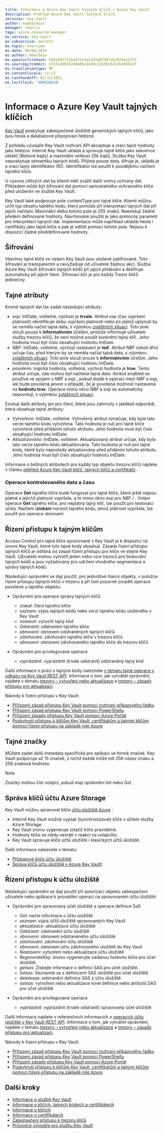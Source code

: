 ```yaml
---
title: Informace o Azure Key Vault tajných klíčů – Azure Key Vault
description: Přehled Azure Key Vault tajných klíčů.
services: key-vault
author: msmbaldwin
manager: rkarlin
tags: azure-resource-manager
ms.service: key-vault
ms.subservice: secrets
ms.topic: overview
ms.date: 09/04/2019
ms.author: mbaldwin
ms.openlocfilehash: 55814dff5cba572e2e22b5a0f9971bc920e32372
ms.sourcegitcommit: e3151d9b352d4b69c4438c12b3b55413b4565e2f
ms.translationtype: MT
ms.contentlocale: cs-CZ
ms.lasthandoff: 02/15/2021
ms.locfileid: "100526628"
---
```

# <a name="about-azure-key-vault-secrets"></a>Informace o Azure Key Vault tajných klíčích

[Key Vault](../general/overview.md) poskytuje zabezpečené úložiště generických tajných klíčů, jako jsou hesla a databázové připojovací řetězce.

Z pohledu vývojáře Key Vault rozhraní API akceptuje a vrací tajné hodnoty jako řetězce. Interně Key Vault ukládá a spravuje tajné klíče jako sekvence oktetů (8bitové bajty) a maximální velikost 25k bajtů. Služba Key Vault neposkytuje sémantiku tajných kódů. Přijímá pouze data, šifruje je, ukládá je a vrací tajný identifikátor (ID). Identifikátor lze použít k pozdějšímu načtení tajného klíče.  

U vysoce citlivých dat by klienti měli zvážit další vrstvy ochrany dat. Příkladem může být šifrování dat pomocí samostatného ochranného klíče před uložením ve službě Key Vault.  

Key Vault také podporuje pole contentType pro tajné klíče. Klienti můžou určit typ obsahu tajného kódu, který pomůže při interpretaci tajných dat při jejich načítání. Maximální délka tohoto pole je 255 znaků. Neexistují žádné předem definované hodnoty. Navrhované použití je jako pomocný parametr pro interpretaci tajných dat. Implementace může například ukládat hesla i certifikáty jako tajné klíče a pak je odlišit pomocí tohoto pole. Nejsou k dispozici žádné předdefinované hodnoty.  

## <a name="encryption"></a>Šifrování

Všechny tajné klíče ve vašem Key Vault jsou uložené zašifrované. Toto šifrování je transparentní a nevyžaduje od uživatele žádnou akci. Služba Azure Key Vault šifrování tajných kódů při jejich přidávání a dešifruje automaticky při jejich čtení. Šifrovací klíč je pro každý Trezor klíčů jedinečný.

## <a name="secret-attributes"></a>Tajné atributy

Kromě tajných dat lze zadat následující atributy:  

- *exp*: IntDate, volitelné, výchozí je **trvale**. Atribut *exp* (čas vypršení platnosti) identifikuje dobu vypršení platnosti nebo po jejímž uplynutí by se neměla načíst tajná data, s výjimkou [zvláštních situací](#date-time-controlled-operations). Toto pole slouží pouze k **informativním** účelům, protože informuje uživatele služby trezoru klíčů, že není možné použít konkrétní tajný klíč. Jeho hodnota musí být číslo obsahující hodnotu IntDate.   
- *NBF*: IntDate, volitelné, výchozí nastavení je **teď**. Atribut *NBF* (nikoli dřív) určuje čas, před kterým by se neměla načíst tajná data, s výjimkou [zvláštních situací](#date-time-controlled-operations). Toto pole slouží pouze k **informativním** účelům. Jeho hodnota musí být číslo obsahující hodnotu IntDate. 
- *povoleno*: logická hodnota, volitelná, výchozí hodnota je **true**. Tento atribut určuje, zda mohou být načtena tajná data. Atribut enabled se používá ve spojení s *NBF* a *exp* , pokud dojde k operaci mezi *NBF* a *exp*, ale bude povolená jenom v případě, že je povolená možnost nastavená na **hodnotu true**. Operace mimo okno *NBF* a *exp* se automaticky nepovolují, s výjimkou [zvláštních situací](#date-time-controlled-operations).  

Existují další atributy jen pro čtení, které jsou zahrnuty v jakékoli odpovědi, která obsahuje tajné atributy:  

- *Vytvořeno*: IntDate, volitelné. Vytvořený atribut označuje, kdy byla tato verze tajného kódu vytvořena. Tato hodnota je null pro tajné klíče vytvořené před přidáním tohoto atributu. Jeho hodnota musí být číslo obsahující hodnotu IntDate.  
- *Aktualizováno*: IntDate, volitelné. Aktualizovaný atribut určuje, kdy byla tato verze tajného kódu aktualizována. Tato hodnota je null pro tajné kódy, které byly naposledy aktualizovány před přidáním tohoto atributu. Jeho hodnota musí být číslo obsahující hodnotu IntDate.

Informace o běžných atributech pro každý typ objektu trezoru klíčů najdete v článku [přehled Azure Key Vault klíčů, tajných klíčů a certifikátů](../general/about-keys-secrets-certificates.md) .

### <a name="date-time-controlled-operations"></a>Operace kontrolovaného data a času

Operace **Get** tajného klíče bude fungovat pro tajné klíče, které ještě nejsou platné a jejichž platnost vypršela, a to mimo okno exp pro *NBF*  /   . Volání operace **Get** tajného klíče, pro neplatný tajný klíč, lze použít pro testovací účely. Načtení (**získání** nocení) tajného kódu, jehož platnost vypršela, lze použít pro operace obnovení.

## <a name="secret-access-control"></a>Řízení přístupu k tajným klíčům

Access Control pro tajné klíče spravované v Key Vault je k dispozici na úrovni Key Vault, které tyto tajné kódy obsahují. Zásada řízení přístupu tajných klíčů je odlišná od zásad řízení přístupu pro klíče ve stejné Key Vault. Uživatelé mohou vytvořit jeden nebo více trezorů pro blokování tajných kódů a jsou vyžadovány pro udržení vhodného segmentace a správy tajných kódů.   

Následující oprávnění se dají použít, pro jednotlivé hlavní objekty, v položce řízení přístupu tajných klíčů v trezoru a při tom pozorně zrcadlit operace povolené u tajného objektu:  

- Oprávnění pro operace správy tajných klíčů
  - *získat*: čtení tajného klíče  
  - *seznam*: výpis tajných kódů nebo verzí tajného kódu uloženého v Key Vault  
  - *nastavit*: vytvořit tajný kód  
  - *Odstranit*: odstranění tajného klíče  
  - *obnovení*: obnovení odstraněných tajných klíčů
  - *zálohování*: zálohování tajného klíče v trezoru klíčů
  - *obnovení*: obnovení zálohovaného tajného klíče do trezoru klíčů

- Oprávnění pro privilegované operace
  - *vyprázdnit*: vyprázdnit (trvale odstranit) odstraněný tajný kód

Další informace o práci s tajnými kódy naleznete [v tématu tajné operace v odkazu na Key Vault REST API](/rest/api/keyvault). Informace o tom, jak vytvářet oprávnění, najdete v tématu [trezory – vytvoření nebo aktualizace](/rest/api/keyvault/vaults/createorupdate) a [trezory – zásady přístupu pro aktualizaci](/rest/api/keyvault/vaults/updateaccesspolicy). 

Návody k řízení přístupu v Key Vault:
- [Přiřazení zásad přístupu Key Vault pomocí rozhraní příkazového řádku](../general/assign-access-policy-cli.md)
- [Přiřazení zásad přístupu Key Vault pomocí PowerShellu](../general/assign-access-policy-powershell.md)
- [Přiřazení zásady přístupu Key Vault pomocí Azure Portal](../general/assign-access-policy-portal.md)
- [Poskytnutí přístupu k klíčům Key Vault, certifikátům a tajným klíčům pomocí řízení přístupu na základě role Azure](../general/rbac-guide.md)

## <a name="secret-tags"></a>Tajné značky  
Můžete zadat další metadata specifická pro aplikaci ve formě značek. Key Vault podporuje až 15 značek, z nichž každá může mít 256 název znaku a 256 znaková hodnota.  

>[!Note]
>Značky mohou číst volající, pokud mají oprávnění *list* nebo *Get* .

## <a name="azure-storage-account-key-management"></a>Správa klíčů účtu Azure Storage

Key Vault můžou spravovat klíče [účtu úložiště Azure](../../storage/common/storage-account-overview.md) :

- Interně Key Vault možné vypsat (synchronizovat) klíče s účtem služby Azure Storage. 
- Key Vault znovu vygeneruje (otáčí) klíče pravidelně.
- Hodnoty klíče se nikdy nevrátí v reakci na volajícího.
- Key Vault spravuje klíče účtů úložiště i klasických účtů úložiště.

Další informace naleznete v tématu:
- [Přístupové klíče účtu úložiště](../../storage/common/storage-account-keys-manage.md)
- [Správa klíčů účtu úložiště v Azure Key Vault](../secrets/overview-storage-keys.md))


## <a name="storage-account-access-control"></a>Řízení přístupu k účtu úložiště

Následující oprávnění se dají použít při autorizaci objektu zabezpečení uživatele nebo aplikace k provádění operací na spravovaném účtu úložiště:  

- Oprávnění pro spravovaný účet úložiště a operace definice SaS
  - *Get*: načte informace o účtu úložiště. 
  - *seznam*: výpis účtů úložiště spravovaných Key Vault
  - *aktualizace*: aktualizace účtu úložiště
  - *Odstranit*: odstranění účtu úložiště  
  - *obnovení*: obnovení odstraněného účtu úložiště
  - *zálohování*: zálohování účtu úložiště
  - *obnovení*: obnovení účtu zálohovaného úložiště do Key Vault
  - *Nastavení*: vytvoření nebo aktualizace účtu úložiště
  - *RegenerateKey*: znovu vygenerujte zadanou hodnotu klíče pro účet úložiště.
  - *getsas*: Získejte informace o definici SAS pro účet úložiště.
  - *listsas*: Seznamte se s definicemi SAS úložiště pro účet úložiště.
  - *deletesas*: odstranění definice SAS z účtu úložiště
  - *setsas*: vytvoření nebo aktualizace nové definice nebo atributů SAS pro účet úložiště

- Oprávnění pro privilegované operace
  - *vyprázdnit*: vyprázdnit (trvale odstranit) spravovaný účet úložiště

Další informace najdete v referenčních informacích o [operacích účtu úložiště v Key Vault REST API](/rest/api/keyvault). Informace o tom, jak vytvářet oprávnění, najdete v tématu [trezory – vytvoření nebo aktualizace](/rest/api/keyvault/vaults/createorupdate) a [trezory – zásady přístupu pro aktualizaci](/rest/api/keyvault/vaults/updateaccesspolicy).

Návody k řízení přístupu v Key Vault:
- [Přiřazení zásad přístupu Key Vault pomocí rozhraní příkazového řádku](../general/assign-access-policy-cli.md)
- [Přiřazení zásad přístupu Key Vault pomocí PowerShellu](../general/assign-access-policy-powershell.md)
- [Přiřazení zásady přístupu Key Vault pomocí Azure Portal](../general/assign-access-policy-portal.md)
- [Poskytnutí přístupu k klíčům Key Vault, certifikátům a tajným klíčům pomocí řízení přístupu na základě role Azure](../general/rbac-guide.md)


## <a name="next-steps"></a>Další kroky

- [Informace o službě Key Vault](../general/overview.md)
- [Informace o klíčích, tajných kódech a certifikátech](../general/about-keys-secrets-certificates.md)
- [Informace o klíčích](../keys/about-keys.md)
- [Informace o certifikátech](../certificates/about-certificates.md)
- [Zabezpečení přístupu k trezoru klíčů](../general/secure-your-key-vault.md)
- [Průvodce vývojáře pro službu Key Vault](../general/developers-guide.md)